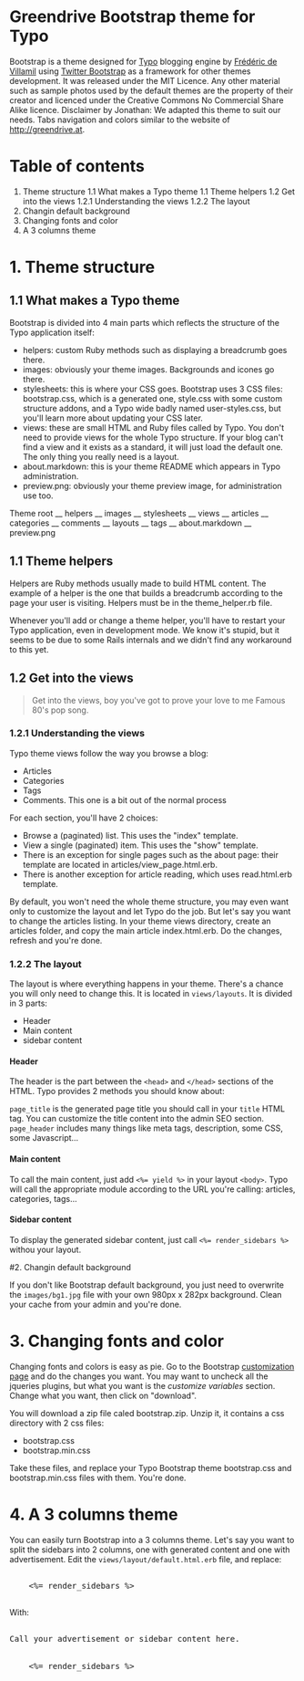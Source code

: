 # Greendrive Bootstrap theme for Typo

Bootstrap is a theme designed for [Typo][1] blogging engine by [Frédéric de Villamil][2] using [Twitter Bootstrap][3] as a framework for other themes development. It was released under the MIT Licence. Any other material such as sample photos used by the default themes are the property of their creator and licenced under the Creative Commons No Commercial Share Alike licence.
Disclaimer by Jonathan: We adapted this theme to suit our needs. Tabs navigation and colors similar to the website of http://greendrive.at.

# Table of contents

1. Theme structure
1.1 What makes a Typo theme
1.1 Theme helpers
1.2 Get into the views
1.2.1 Understanding the views
1.2.2 The layout
2. Changin default background
3. Changing fonts and color
4. A 3 columns theme

# 1. Theme structure

## 1.1 What makes a Typo theme

Bootstrap is divided into 4 main parts which reflects the structure of the Typo application itself:

* helpers: custom Ruby methods such as displaying a breadcrumb goes there.
* images: obviously your theme images. Backgrounds and icones go there.
* stylesheets: this is where your CSS goes. Bootstrap uses 3 CSS files: bootstrap.css, which is a generated one, style.css with some custom structure addons, and a Typo wide badly named user-styles.css, but you'll learn more about updating your CSS later.
* views: these are small HTML and Ruby files called by Typo. You don't need to provide views for the whole Typo structure. If your blog can't find a view and it exists as a standard, it will just load the default one. The only thing you really need is a layout.
* about.markdown: this is your theme README which appears in Typo administration.
* preview.png: obviously your theme preview image, for administration use too.

Theme root
\__ helpers
\__ images
\__ stylesheets
\__ views
    \__ articles
	\__ categories
	\__ comments
	\__ layouts
	\__ tags
\__ about.markdown
\__ preview.png

## 1.1 Theme helpers

Helpers are Ruby methods usually made to build HTML content. The example of a helper is the one that builds a breadcrumb according to the page your user is visiting. Helpers must be in the theme_helper.rb file.

Whenever you'll add or change a theme helper, you'll have to restart your Typo application, even in development mode. We know it's stupid, but it seems to be due to some Rails internals and we didn't find any workaround to this yet.

## 1.2 Get into the views

> Get into the views, boy you've got to prove your love to me
> Famous 80's pop song.

### 1.2.1 Understanding the views

Typo theme views follow the way you browse a blog:

* Articles
* Categories
* Tags
* Comments. This one is a bit out of the normal process

For each section, you'll have 2 choices:

* Browse a (paginated) list. This uses the "index" template.
* View a single (paginated) item. This uses the "show" template.
* There is an exception for single pages such as the about page: their template are located in articles/view_page.html.erb.
* There is another exception for article reading, which uses read.html.erb template.

By default, you won't need the whole theme structure, you may even want only to customize the layout and let Typo do the job. But let's say you want to change the articles listing. In your theme views directory, create an articles folder, and copy the main article index.html.erb. Do the changes, refresh and you're done.


### 1.2.2 The layout

The layout is where everything happens in your theme. There's a chance you will only need to change this. It is located in `views/layouts`. It is divided in 3 parts: 

* Header
* Main content
* sidebar content

#### Header

The header is the part between the `<head>` and `</head>` sections of the HTML. Typo provides 2 methods you should know about: 

`page_title` is the generated page title you should call in your `title` HTML tag. You can customize the title content into the admin SEO section.
`page_header` includes many things like meta tags, description, some CSS, some Javascript...

#### Main content

To call the main content, just add `<%= yield %>` in your layout `<body>`. Typo will call the appropriate module according to the URL you're calling: articles, categories, tags...


#### Sidebar content

To display the generated sidebar content, just call `<%= render_sidebars %>` withou your layout.

#2. Changin default background

If you don't like Bootstrap default background, you just need to overwrite the `images/bg1.jpg` file with your own 980px x 282px background. Clean your cache from your admin and you're done.

# 3. Changing fonts and color

Changing fonts and colors is easy as pie. Go to the Bootstrap [customization page][4] and do the changes you want. You may want to uncheck all the jqueries plugins, but what you want is the _customize variables_ section. Change what you want, then click on "download".

You will download a zip file caled bootstrap.zip. Unzip it, it contains a css directory with 2 css files: 

* bootstrap.css
* bootstrap.min.css

Take these files, and replace your Typo Bootstrap theme bootstrap.css and bootstrap.min.css files with them. You're done.

# 4. A 3 columns theme

You can easily turn Bootstrap into a 3 columns theme. Let's say you want to split the sidebars into 2 columns, one with generated content and one with advertisement. Edit the `views/layout/default.html.erb` file, and replace:

<pre>
<div id='sidebar' class='span4'>
	<%= render_sidebars %>
</div>
</pre>

With:

<pre>
<div class='span2'>
Call your advertisement or sidebar content here.
</div>
<div id='sidebar' class='span2'>
	<%= render_sidebars %>
</div>
</pre>


[1]: http://typosphere.org
[2]: http://t37.net
[3]: http://twitter.github.com/bootstrap
[4]: http://twitter.github.com/bootstrap/download.html